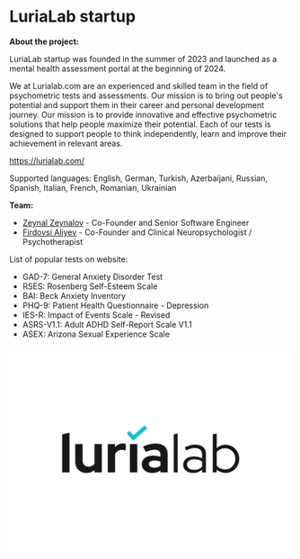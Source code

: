 # LuriaLab startup

**About the project:**

LuriaLab startup was founded in the summer of 2023 and launched as a mental health assessment portal at the beginning of 2024.

We at Lurialab.com are an experienced and skilled team in the field of psychometric tests and assessments. Our mission is to bring out people's potential and support them in their career and personal development journey. Our mission is to provide innovative and effective psychometric solutions that help people maximize their potential. Each of our tests is designed to support people to think independently, learn and improve their achievement in relevant areas.

https://lurialab.com/

Supported languages: English, German, Turkish, Azerbaijani, Russian, Spanish, Italian, French, Romanian, Ukrainian

**Team:**

- [Zeynal Zeynalov](https://www.linkedin.com/in/zeynal/) - Co-Founder and Senior Software Engineer
- [Firdovsi Aliyev](https://www.linkedin.com/in/firdovsialiyev/) - Co-Founder and Clinical Neuropsychologist / Psychotherapist

List of popular tests on website:

- GAD-7: General Anxiety Disorder Test
- RSES: Rosenberg Self-Esteem Scale
- BAI: Beck Anxiety Inventory
- PHQ-9: Patient Health Questionnaire - Depression
- IES-R: Impact of Events Scale - Revised
- ASRS-V1.1: Adult ADHD Self-Report Scale V1.1
- ASEX: Arizona Sexual Experience Scale

![Logo](https://github.com/zeynalzeynalov/LuriaLab-Startup/blob/main/Images/lurialab-logo.png)
